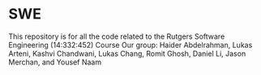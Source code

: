 # SWE
This repository is for all the code related to the Rutgers Software Engineering (14:332:452) Course
Our group:
Haider Abdelrahman, Lukas Arteni, Kashvi Chandwani, Lukas Chang, Romit Ghosh, Daniel Li, Jason Merchan, and Yousef Naam

